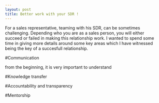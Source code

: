 ```yaml
---
layout: post
title: Better work with your SDR !
---
```


For a sales representative, teaming with his SDR, can be sometimes challenging. Depending who you are as a sales person, you will either succeed or failed in making this relationship work.
I wanted to spend some time in giving more details around some key areas which I have witnessed being the key of a succesfull relationship.



#Communication

from the beginning, it is very important to understand 





#Knowledge transfer


#Accountability and transparency


#Mentorship









